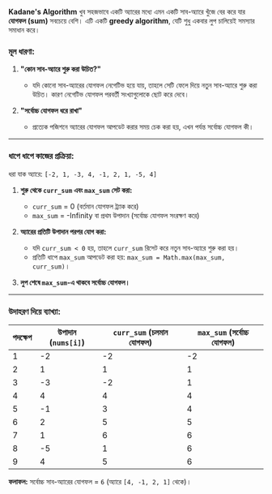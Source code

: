 **Kadane's Algorithm** খুব সহজভাবে একটি অ্যারের মধ্যে এমন একটি সাব-অ্যারে খুঁজে বের করে যার **যোগফল (sum)** সবচেয়ে বেশি। এটি একটি **greedy algorithm**, যেটি শুধু একবার লুপ চালিয়েই সমস্যার সমাধান করে।

### মূল ধারণা:

1. **"কোন সাব-অ্যারে শুরু করা উচিত?"**
    
    - যদি কোনো সাব-অ্যারের যোগফল নেগেটিভ হয়ে যায়, তাহলে সেটি ফেলে দিয়ে নতুন সাব-অ্যারে শুরু করা উচিত। কারণ নেগেটিভ যোগফল পরবর্তী সংখ্যাগুলোকে ছোট করে দেবে।

1. **"সর্বোচ্চ যোগফল ধরে রাখা"**
    
    - প্রত্যেক পজিশনে অ্যারের যোগফল আপডেট করার সময় চেক করা হয়, এখন পর্যন্ত সর্বোচ্চ যোগফল কী।
---

### ধাপে ধাপে কাজের প্রক্রিয়া:

ধরা যাক অ্যারে: `[-2, 1, -3, 4, -1, 2, 1, -5, 4]`

1. **শুরু থেকে `curr_sum` এবং `max_sum` সেট করা:**
    
    - `curr_sum` = 0 (বর্তমান যোগফল ট্র্যাক করে)
    - `max_sum` = -Infinity বা প্রথম উপাদান (সর্বোচ্চ যোগফল সংরক্ষণ করে)

1. **অ্যারের প্রতিটি উপাদান পরপর যোগ করা:**
    
    - যদি `curr_sum < 0` হয়, তাহলে `curr_sum` রিসেট করে নতুন সাব-অ্যারে শুরু করা হয়।
    - প্রতিটি ধাপে `max_sum` আপডেট করা হয়: `max_sum = Math.max(max_sum, curr_sum)`।

1. **লুপ শেষে `max_sum`-এ থাকবে সর্বোচ্চ যোগফল।**
    

---

### উদাহরণ দিয়ে ব্যাখ্যা:

|পদক্ষেপ|উপাদান (`nums[i]`)|`curr_sum` (চলমান যোগফল)|`max_sum` (সর্বোচ্চ যোগফল)|
|---|---|---|---|
|1|-2|-2|-2|
|2|1|1|1|
|3|-3|-2|1|
|4|4|4|4|
|5|-1|3|4|
|6|2|5|5|
|7|1|6|6|
|8|-5|1|6|
|9|4|5|6|

**ফলাফল:** সর্বোচ্চ সাব-অ্যারের যোগফল = `6` (অ্যারে `[4, -1, 2, 1]` থেকে)।